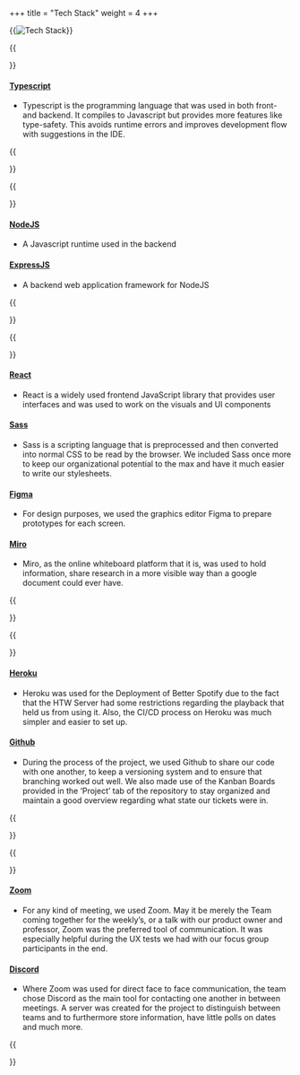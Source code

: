 +++
title = "Tech Stack"
weight = 4
+++

{{<image src="TechStack.png" alt="Tech Stack">}}

{{<section title="Typescript">}}

#### [Typescript](https://www.typescriptlang.org)
- Typescript is the programming language that was used in both front- and backend. It compiles to Javascript but provides more features like type-safety. This avoids runtime errors and improves development flow with suggestions in the IDE. 

{{</section>}}

{{<section title="Backend">}}
#### [NodeJS](https://nodejs.org/en/)
- A Javascript runtime used in the backend
#### [ExpressJS](https://expressjs.com)
- A backend web application framework for NodeJS

{{</section>}}


{{<section title="Frontend">}}
#### [React](https://reactjs.org)
- React is a widely used frontend JavaScript library that provides user interfaces and was used to work on the visuals and UI components

#### [Sass](https://sass-lang.com) 
- Sass is a scripting language that is preprocessed and then converted into normal CSS to be read by the browser. We included Sass once more to keep our organizational potential to the max and have it much easier to write our stylesheets. 

#### [Figma](https://www.figma.com)
- For design purposes, we used the graphics editor Figma to prepare prototypes for each screen.

#### [Miro](https://miro.com) 
- Miro, as the online whiteboard platform that it is, was used to hold information, share research in a more visible way than a google document could ever have. 

{{</section>}}


{{<section title="Deployment">}}
#### [Heroku](https://www.heroku.com)
- Heroku was used for the Deployment of Better Spotify due to the fact that the HTW Server had some restrictions regarding the playback that held us from using it. Also, the CI/CD process on Heroku was much simpler and easier to set up.

#### [Github](https://github.com)
- During the process of the project, we used Github to share our code with one another, to keep a versioning system and to ensure that branching worked out well. We also made use of the Kanban Boards provided in the ‘Project’ tab of the repository to stay organized and maintain a good overview regarding what state our tickets were in.


{{</section>}}

{{<section title="Communication">}}

#### [Zoom](https://zoom.us)
- For any kind of meeting, we used Zoom. May it be merely the Team coming together for the weekly’s, or a talk with our product owner and professor, Zoom was the preferred tool of communication. It was especially helpful during the UX tests we had with our focus group participants in the end.

#### [Discord](https://discord.com)
- Where Zoom was used for direct face to face communication, the team chose Discord as the main tool for contacting one another in between meetings. A server was created for the project to distinguish between teams and to furthermore store information, have little polls on dates and much more. 

{{</section>}}